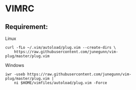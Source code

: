 # VIMRC
## Requirement:
Linux
```
curl -fLo ~/.vim/autoload/plug.vim --create-dirs \
    https://raw.githubusercontent.com/junegunn/vim-plug/master/plug.vim
```
Windows
```
iwr -useb https://raw.githubusercontent.com/junegunn/vim-plug/master/plug.vim |`
    ni $HOME/vimfiles/autoload/plug.vim -Force
```
